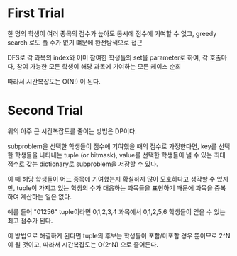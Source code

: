 # First Trial
한 명의 학생이 여러 종목의 점수가 높아도 동시에 점수에 기여할 수 없고, greedy search 로도 풀 수가 없기 떄문에 완전탐색으로 접근

DFS로 각 과목의 index와 이미 참여한 학생들의 set을 parameter로 하여, 각 호출마다, 참여 가능한 모든 학생이 해당 과목에 기여하는 모든 케이스 순회

따라서 시간복잡도는 O(N!) 이 된다.

# Second Trial
위의 아주 큰 시간복잡도를 줄이는 방법은 DP이다.

subproblem을 선택한 학생들이 점수에 기여했을 때의 점수로 가정한다면, key를 선택한 학생들을 나타내는 tuple (or bitmask), value를 선택한 학생들이 낼 수 있는 최대 점수로 갖는 dictionary로 subproblem을 저장할 수 있다.

이 때 해당 학생들이 어느 종목에 기여했는지 확실하지 않아 모호하다고 생각할 수 있지만, tuple이 가지고 있는 학생의 수가 대응하는 과목들을 표현하기 때문에 과목을 중복하여 계산하는 일은 없다.

예를 들어 "01256" tuple이라면 0,1,2,3,4 과목에서 0,1,2,5,6 학생들이 얻을 수 있는 최고 점수가 된다.

이 방법으로 해결하게 된다면 tuple의 후보는 학생들이 포함/미포함 경우 뿐이므로 2^N이 될 것이고, 따라서 시간복잡도는 O(2^N) 으로 줄어든다.